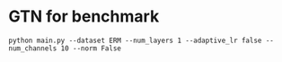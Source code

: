# GTN for benchmark

```
python main.py --dataset ERM --num_layers 1 --adaptive_lr false --num_channels 10 --norm False
```